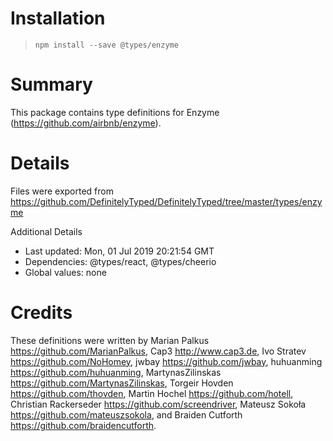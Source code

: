 # Installation
> `npm install --save @types/enzyme`

# Summary
This package contains type definitions for Enzyme (https://github.com/airbnb/enzyme).

# Details
Files were exported from https://github.com/DefinitelyTyped/DefinitelyTyped/tree/master/types/enzyme

Additional Details
 * Last updated: Mon, 01 Jul 2019 20:21:54 GMT
 * Dependencies: @types/react, @types/cheerio
 * Global values: none

# Credits
These definitions were written by Marian Palkus <https://github.com/MarianPalkus>, Cap3 <http://www.cap3.de>, Ivo Stratev <https://github.com/NoHomey>, jwbay <https://github.com/jwbay>, huhuanming <https://github.com/huhuanming>, MartynasZilinskas <https://github.com/MartynasZilinskas>, Torgeir Hovden <https://github.com/thovden>, Martin Hochel <https://github.com/hotell>, Christian Rackerseder <https://github.com/screendriver>, Mateusz Sokoła <https://github.com/mateuszsokola>, and Braiden Cutforth <https://github.com/braidencutforth>.
